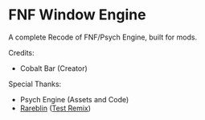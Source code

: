 # FNF Window Engine
A complete Recode of FNF/Psych Engine, built for mods.

Credits:
- Cobalt Bar (Creator)

Special Thanks:
- Psych Engine (Assets and Code)
- [Rareblin](https://www.youtube.com/@Rareblin) ([Test Remix](https://youtu.be/JySSZFCgMuk))